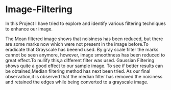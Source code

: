 # Image-Filtering
In this Project I have tried to explore and identify various filtering techniques to enhance our image.

The Mean filtered image shows that noisiness has been reduced, but there are some marks now which were not present in the image before.To eradicate that Grayscale has beeend used.
By gray scale filter the marks cannot be seen anymore, however, image smoothness has been reduced to great effect.To nullify this,a different filter was used.
Gaussian Filtering shows quite a good effect to our sample image.
To see if better results can be obtained,Median filtering method has next been tried.
As our final observation,it is observed that the median filter has removed the noisiness and retained the edges while being converted to a grayscale image.
